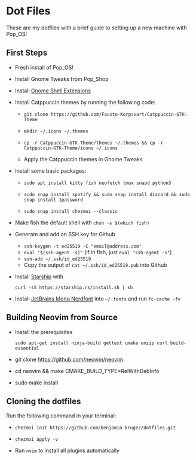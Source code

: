 # Dot Files

These are my dotfiles with a brief guide to setting up a new machine with Pop_OS!

## First Steps
- Fresh install of Pop_OS!
- Install Gnome Tweaks from Pop_Shop
- Install [Gnome Shell Extensions](https://extensions.gnome.org/extension/19/user-themes/)
- Install Catppuccin themes by running the following code:
  
  - ```
    git clone https://github.com/Fausto-Korpsvart/Catppuccin-GTK-Theme
    ```
  - ```
    mkdir ~/.icons ~/.themes
    ```
  - ```
    cp -r Catppuccin-GTK-Theme/themes ~/.themes && cp -r Catppuccin-GTK-Theme/icons ~/.icons
    ```
  - Apply the Catppuccin themes in Gnome Tweaks
- Install some basic packages:
  
  - ```
    sudo apt install kitty fish neofetch tmux snapd python3
    ```
  - ```
    sudo snap install spotify && sudo snap install discord && sudo snap install 1password
    ```
  - ```
    sudo snap install chezmoi --classic
    ```
- Make fish the default shell with `chsh -s $(which fish)`
- Generate and add an SSH key for Github
  
  - `ssh-keygen -t ed25519 -C "email@address.com"`
  - `eval "$(ssh-agent -s)"` (if in fish, just `eval "ssh-agent -s"`)
  - `ssh-add ~/.ssh/id_ed25519`
  - Copy the output of `cat ~/.ssh/id_ed25519.pub` into Github
- Install [Starship](https://starship.rs/) with
    ```
    curl -sS https://starship.rs/install.sh | sh  
    ```
- Install [JetBrains Mono Nerdfont](https://www.nerdfonts.com/font-downloads) into `~/.fonts` and run `fc-cache -fv`
## Building Neovim from Source
- Install the prerequisites
  
  ```
  sudo apt-get install ninja-build gettext cmake unzip curl build-essential
  ```
- git clone https://github.com/neovim/neovim
- cd neovim && make CMAKE_BUILD_TYPE=RelWithDebInfo
- sudo make install

## Cloning the dotfiles
Run the following command in your terminal:
- ```
  chezmoi init https://github.com/benjamin-kruger/dotfiles.git
  ```
- ```
  chezmoi apply -v
  ```
- Run `nvim` to install all plugins automatically 
